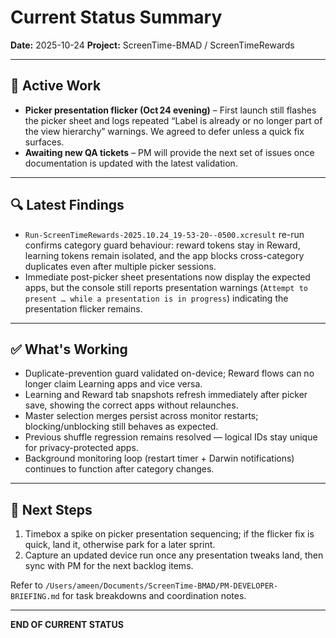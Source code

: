 # Current Status Summary
**Date:** 2025-10-24
**Project:** ScreenTime-BMAD / ScreenTimeRewards

---

## 🎯 Active Work

- **Picker presentation flicker (Oct 24 evening)** – First launch still flashes the picker sheet and logs repeated “Label is already or no longer part of the view hierarchy” warnings. We agreed to defer unless a quick fix surfaces.
- **Awaiting new QA tickets** – PM will provide the next set of issues once documentation is updated with the latest validation.

---

## 🔍 Latest Findings

- `Run-ScreenTimeRewards-2025.10.24_19-53-20--0500.xcresult` re-run confirms category guard behaviour: reward tokens stay in Reward, learning tokens remain isolated, and the app blocks cross-category duplicates even after multiple picker sessions.
- Immediate post-picker sheet presentations now display the expected apps, but the console still reports presentation warnings (`Attempt to present … while a presentation is in progress`) indicating the presentation flicker remains.

---

## ✅ What's Working

- Duplicate-prevention guard validated on-device; Reward flows can no longer claim Learning apps and vice versa.
- Learning and Reward tab snapshots refresh immediately after picker save, showing the correct apps without relaunches.
- Master selection merges persist across monitor restarts; blocking/unblocking still behaves as expected.
- Previous shuffle regression remains resolved — logical IDs stay unique for privacy-protected apps.
- Background monitoring loop (restart timer + Darwin notifications) continues to function after category changes.

---

## 🔧 Next Steps

1. Timebox a spike on picker presentation sequencing; if the flicker fix is quick, land it, otherwise park for a later sprint.
2. Capture an updated device run once any presentation tweaks land, then sync with PM for the next backlog items.

Refer to `/Users/ameen/Documents/ScreenTime-BMAD/PM-DEVELOPER-BRIEFING.md` for task breakdowns and coordination notes.

---

**END OF CURRENT STATUS**
